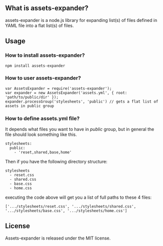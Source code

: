 ## What is assets-expander? ##

assets-expander is a node.js library for expanding list(s) of files defined in YAML file into a flat list(s) of files.

## Usage ##

### How to install assets-expander? ###

    npm install assets-expander

### How to user assets-expander? ###

    var AssetsExpander = require('assets-expander');
    var expander = new AssetsExpander('assets.yml', { root: 'path/to/public/dir' });
    expander.processGroup('stylesheets', 'public') // gets a flat list of assets in public group
    
### How to define assets.yml file? ###

It depends what files you want to have in *public* group, but in general the file should look something like this.

    stylesheets:
      public:
        - 'reset,shared,base,home'
        
Then if you have the following directory structure:

    stylesheets
      - reset.css
      - shared.css
      - base.css
      - home.css
      
executing the code above will get you a list of full paths to these 4 files:

    ['.../stylesheets/reset.css', '.../stylesheets/shared.css', '.../stylesheets/base.css', '.../stylesheets/home.css']
    
## License ##

Assets-expander is released under the MIT license.